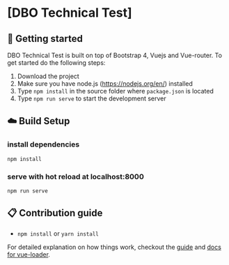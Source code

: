# [DBO Technical Test]
## :rocket: Getting started

DBO Technical Test is built on top of Bootstrap 4, Vuejs and Vue-router. To get started do the following steps:
1. Download the project
2. Make sure you have node.js (https://nodejs.org/en/) installed
3. Type `npm install` in the source folder where `package.json` is located
4. Type `npm run serve` to start the development server

## :cloud: Build Setup

### install dependencies
`npm install`
### serve with hot reload at localhost:8000
`npm run serve`

## :clipboard: Contribution guide
* `npm install` or `yarn install`

For detailed explanation on how things work, checkout the [guide](http://vuejs-templates.github.io/webpack/) and [docs for vue-loader](http://vuejs.github.io/vue-loader).
